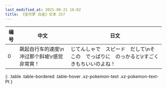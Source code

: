 ```yaml
---
last_modified_at: 2021-08-21 16:02
title: 《宝可梦 白金》文本 257
---
```

| 编号 | 中文 | 日文 |
| ---- | ---- | ---- |
| 0 | 飙起自行车的速度\n冲过那个斜坡\r感觉非常爽！ | じてんしゃで　スピード　だして\nそこの　でっぱりに　のっかると\rすごく　きもちいいのよね！ |
{: .table .table-bordered .table-hover .xz-pokemon-text .xz-pokemon-text-Pt }